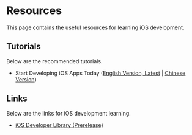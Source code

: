# Resources

This page contains the useful resources for learning iOS development.


## Tutorials

Below are the recommended tutorials.

* Start Developing iOS Apps Today \([English Version, Latest](https://developer.apple.com/library/prerelease/ios/referencelibrary/GettingStarted/RoadMapiOS/index.html) | [Chinese Version](https://developer.apple.com/library/prerelease/ios/referencelibrary/GettingStarted/RoadMapiOSCh/index.html)\)


## Links

Below are the links for iOS development learning.

* [iOS Developer Library \(Prerelease\)](https://developer.apple.com/library/prerelease/ios/navigation/)


